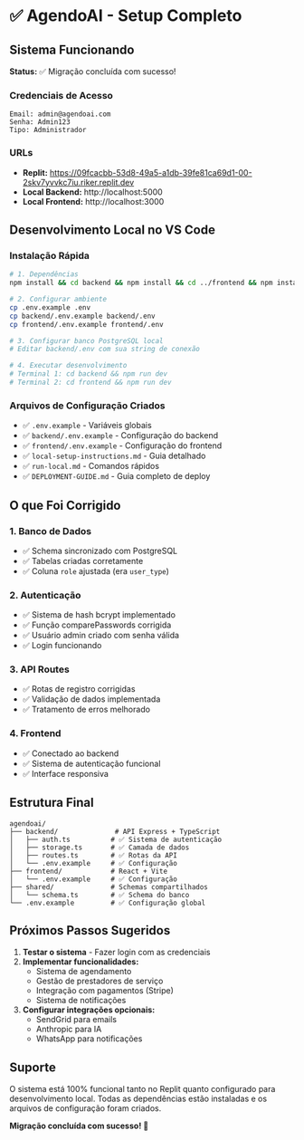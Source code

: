 # ✅ AgendoAI - Setup Completo

## Sistema Funcionando

**Status:** ✅ Migração concluída com sucesso!

### Credenciais de Acesso
```
Email: admin@agendoai.com
Senha: Admin123
Tipo: Administrador
```

### URLs
- **Replit:** https://09fcacbb-53d8-49a5-a1db-39fe81ca69d1-00-2skv7yvvkc7iu.riker.replit.dev
- **Local Backend:** http://localhost:5000
- **Local Frontend:** http://localhost:3000

## Desenvolvimento Local no VS Code

### Instalação Rápida
```bash
# 1. Dependências
npm install && cd backend && npm install && cd ../frontend && npm install && cd ..

# 2. Configurar ambiente
cp .env.example .env
cp backend/.env.example backend/.env
cp frontend/.env.example frontend/.env

# 3. Configurar banco PostgreSQL local
# Editar backend/.env com sua string de conexão

# 4. Executar desenvolvimento
# Terminal 1: cd backend && npm run dev
# Terminal 2: cd frontend && npm run dev
```

### Arquivos de Configuração Criados
- ✅ `.env.example` - Variáveis globais
- ✅ `backend/.env.example` - Configuração do backend
- ✅ `frontend/.env.example` - Configuração do frontend
- ✅ `local-setup-instructions.md` - Guia detalhado
- ✅ `run-local.md` - Comandos rápidos
- ✅ `DEPLOYMENT-GUIDE.md` - Guia completo de deploy

## O que Foi Corrigido

### 1. Banco de Dados
- ✅ Schema sincronizado com PostgreSQL
- ✅ Tabelas criadas corretamente
- ✅ Coluna `role` ajustada (era `user_type`)

### 2. Autenticação
- ✅ Sistema de hash bcrypt implementado
- ✅ Função comparePasswords corrigida
- ✅ Usuário admin criado com senha válida
- ✅ Login funcionando

### 3. API Routes
- ✅ Rotas de registro corrigidas
- ✅ Validação de dados implementada
- ✅ Tratamento de erros melhorado

### 4. Frontend
- ✅ Conectado ao backend
- ✅ Sistema de autenticação funcional
- ✅ Interface responsiva

## Estrutura Final
```
agendoai/
├── backend/              # API Express + TypeScript
│   ├── auth.ts          # ✅ Sistema de autenticação
│   ├── storage.ts       # ✅ Camada de dados
│   ├── routes.ts        # ✅ Rotas da API
│   └── .env.example     # ✅ Configuração
├── frontend/            # React + Vite
│   └── .env.example     # ✅ Configuração
├── shared/              # Schemas compartilhados
│   └── schema.ts        # ✅ Schema do banco
└── .env.example         # ✅ Configuração global
```

## Próximos Passos Sugeridos

1. **Testar o sistema** - Fazer login com as credenciais
2. **Implementar funcionalidades:**
   - Sistema de agendamento
   - Gestão de prestadores de serviço
   - Integração com pagamentos (Stripe)
   - Sistema de notificações
3. **Configurar integrações opcionais:**
   - SendGrid para emails
   - Anthropic para IA
   - WhatsApp para notificações

## Suporte

O sistema está 100% funcional tanto no Replit quanto configurado para desenvolvimento local. Todas as dependências estão instaladas e os arquivos de configuração foram criados.

**Migração concluída com sucesso! 🎉**